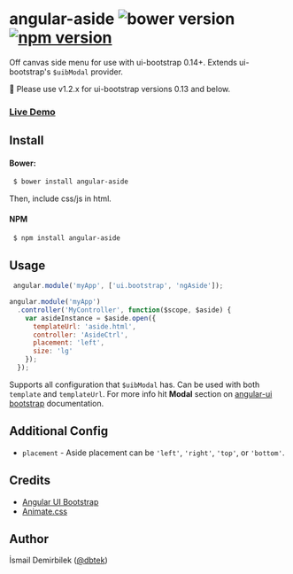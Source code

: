 angular-aside ![bower version](http://img.shields.io/bower/v/angular-aside.svg) [![npm version](https://badge.fury.io/js/angular-aside.svg)](https://www.npmjs.com/package/angular-aside)
=============

Off canvas side menu for use with ui-bootstrap 0.14+. Extends ui-bootstrap's `$uibModal` provider.

:information_desk_person: Please use v1.2.x for ui-bootstrap versions 0.13 and below.

### [Live Demo](http://plnkr.co/edit/G7vMSv?p=preview)

## Install

#### Bower:
```bash
 $ bower install angular-aside
```
Then, include css/js in html.

#### NPM
```bash
 $ npm install angular-aside
```

## Usage

```js
 angular.module('myApp', ['ui.bootstrap', 'ngAside']);
```

```js
angular.module('myApp')
  .controller('MyController', function($scope, $aside) {
    var asideInstance = $aside.open({
      templateUrl: 'aside.html',
      controller: 'AsideCtrl',
      placement: 'left',
      size: 'lg'
    });
  });
```

Supports all configuration that `$uibModal` has. Can be used with both `template` and `templateUrl`. For more info hit **Modal** section on [angular-ui bootstrap](http://angular-ui.github.io/bootstrap) documentation.


## Additional Config
- `placement` - Aside placement can be `'left'`, `'right'`, `'top'`, or `'bottom'`.


## Credits
- [Angular UI Bootstrap](angular-ui.github.io/bootstrap/)
- [Animate.css](http://daneden.github.io/animate.css/)


## Author

İsmail Demirbilek ([@dbtek](https://twitter.com/dbtek))

